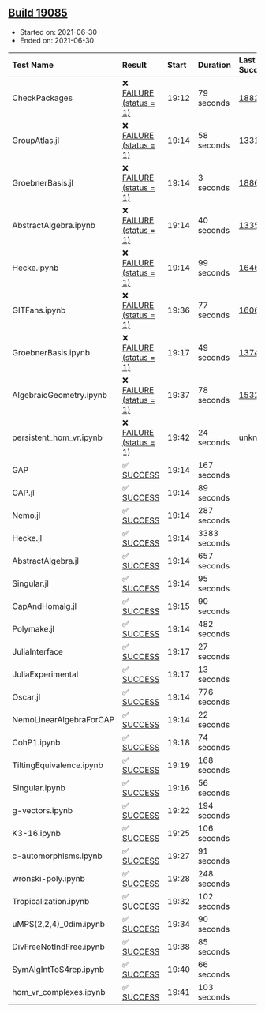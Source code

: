 ## [Build 19085](https://oscarci.mathematik.uni-kl.de/job/oscar/19085/)

* Started on: 2021-06-30
* Ended on: 2021-06-30

| Test Name    | Result | Start | Duration | Last Success | First Failure |
|:-------------|:-------|:------|:---------|:-------------|:--------------|
| CheckPackages | ❌ [FAILURE (status = 1)](https://oscarci.mathematik.uni-kl.de/job/oscar/19085/artifact/logs/build-19085/CheckPackages.log) | 19:12 | 79 seconds | [18822](https://oscarci.mathematik.uni-kl.de/job/oscar/18822/) | [18823](https://oscarci.mathematik.uni-kl.de/job/oscar/18823/) |
| GroupAtlas.jl | ❌ [FAILURE (status = 1)](https://oscarci.mathematik.uni-kl.de/job/oscar/19085/artifact/logs/build-19085/GroupAtlas.jl.log) | 19:14 | 58 seconds | [13311](https://oscarci.mathematik.uni-kl.de/job/oscar/13311/) | [13312](https://oscarci.mathematik.uni-kl.de/job/oscar/13312/) |
| GroebnerBasis.jl | ❌ [FAILURE (status = 1)](https://oscarci.mathematik.uni-kl.de/job/oscar/19085/artifact/logs/build-19085/GroebnerBasis.jl.log) | 19:14 | 3 seconds | [18864](https://oscarci.mathematik.uni-kl.de/job/oscar/18864/) | [18865](https://oscarci.mathematik.uni-kl.de/job/oscar/18865/) |
| AbstractAlgebra.ipynb | ❌ [FAILURE (status = 1)](https://oscarci.mathematik.uni-kl.de/job/oscar/19085/artifact/logs/build-19085/AbstractAlgebra.ipynb.log) | 19:14 | 40 seconds | [13355](https://oscarci.mathematik.uni-kl.de/job/oscar/13355/) | [13356](https://oscarci.mathematik.uni-kl.de/job/oscar/13356/) |
| Hecke.ipynb | ❌ [FAILURE (status = 1)](https://oscarci.mathematik.uni-kl.de/job/oscar/19085/artifact/logs/build-19085/Hecke.ipynb.log) | 19:14 | 99 seconds | [16463](https://oscarci.mathematik.uni-kl.de/job/oscar/16463/) | [16464](https://oscarci.mathematik.uni-kl.de/job/oscar/16464/) |
| GITFans.ipynb | ❌ [FAILURE (status = 1)](https://oscarci.mathematik.uni-kl.de/job/oscar/19085/artifact/logs/build-19085/GITFans.ipynb.log) | 19:36 | 77 seconds | [16068](https://oscarci.mathematik.uni-kl.de/job/oscar/16068/) | [16069](https://oscarci.mathematik.uni-kl.de/job/oscar/16069/) |
| GroebnerBasis.ipynb | ❌ [FAILURE (status = 1)](https://oscarci.mathematik.uni-kl.de/job/oscar/19085/artifact/logs/build-19085/GroebnerBasis.ipynb.log) | 19:17 | 49 seconds | [13748](https://oscarci.mathematik.uni-kl.de/job/oscar/13748/) | [13749](https://oscarci.mathematik.uni-kl.de/job/oscar/13749/) |
| AlgebraicGeometry.ipynb | ❌ [FAILURE (status = 1)](https://oscarci.mathematik.uni-kl.de/job/oscar/19085/artifact/logs/build-19085/AlgebraicGeometry.ipynb.log) | 19:37 | 78 seconds | [15322](https://oscarci.mathematik.uni-kl.de/job/oscar/15322/) | [15323](https://oscarci.mathematik.uni-kl.de/job/oscar/15323/) |
| persistent_hom_vr.ipynb | ❌ [FAILURE (status = 1)](https://oscarci.mathematik.uni-kl.de/job/oscar/19085/artifact/logs/build-19085/persistent_hom_vr.ipynb.log) | 19:42 | 24 seconds | unknown | unknown |
| GAP | ✅ [SUCCESS](https://oscarci.mathematik.uni-kl.de/job/oscar/19085/artifact/logs/build-19085/GAP.log) | 19:14 | 167 seconds |  |  |
| GAP.jl | ✅ [SUCCESS](https://oscarci.mathematik.uni-kl.de/job/oscar/19085/artifact/logs/build-19085/GAP.jl.log) | 19:14 | 89 seconds |  |  |
| Nemo.jl | ✅ [SUCCESS](https://oscarci.mathematik.uni-kl.de/job/oscar/19085/artifact/logs/build-19085/Nemo.jl.log) | 19:14 | 287 seconds |  |  |
| Hecke.jl | ✅ [SUCCESS](https://oscarci.mathematik.uni-kl.de/job/oscar/19085/artifact/logs/build-19085/Hecke.jl.log) | 19:14 | 3383 seconds |  |  |
| AbstractAlgebra.jl | ✅ [SUCCESS](https://oscarci.mathematik.uni-kl.de/job/oscar/19085/artifact/logs/build-19085/AbstractAlgebra.jl.log) | 19:14 | 657 seconds |  |  |
| Singular.jl | ✅ [SUCCESS](https://oscarci.mathematik.uni-kl.de/job/oscar/19085/artifact/logs/build-19085/Singular.jl.log) | 19:14 | 95 seconds |  |  |
| CapAndHomalg.jl | ✅ [SUCCESS](https://oscarci.mathematik.uni-kl.de/job/oscar/19085/artifact/logs/build-19085/CapAndHomalg.jl.log) | 19:15 | 90 seconds |  |  |
| Polymake.jl | ✅ [SUCCESS](https://oscarci.mathematik.uni-kl.de/job/oscar/19085/artifact/logs/build-19085/Polymake.jl.log) | 19:14 | 482 seconds |  |  |
| JuliaInterface | ✅ [SUCCESS](https://oscarci.mathematik.uni-kl.de/job/oscar/19085/artifact/logs/build-19085/JuliaInterface.log) | 19:17 | 27 seconds |  |  |
| JuliaExperimental | ✅ [SUCCESS](https://oscarci.mathematik.uni-kl.de/job/oscar/19085/artifact/logs/build-19085/JuliaExperimental.log) | 19:17 | 13 seconds |  |  |
| Oscar.jl | ✅ [SUCCESS](https://oscarci.mathematik.uni-kl.de/job/oscar/19085/artifact/logs/build-19085/Oscar.jl.log) | 19:14 | 776 seconds |  |  |
| NemoLinearAlgebraForCAP | ✅ [SUCCESS](https://oscarci.mathematik.uni-kl.de/job/oscar/19085/artifact/logs/build-19085/NemoLinearAlgebraForCAP.log) | 19:14 | 22 seconds |  |  |
| CohP1.ipynb | ✅ [SUCCESS](https://oscarci.mathematik.uni-kl.de/job/oscar/19085/artifact/logs/build-19085/CohP1.ipynb.log) | 19:18 | 74 seconds |  |  |
| TiltingEquivalence.ipynb | ✅ [SUCCESS](https://oscarci.mathematik.uni-kl.de/job/oscar/19085/artifact/logs/build-19085/TiltingEquivalence.ipynb.log) | 19:19 | 168 seconds |  |  |
| Singular.ipynb | ✅ [SUCCESS](https://oscarci.mathematik.uni-kl.de/job/oscar/19085/artifact/logs/build-19085/Singular.ipynb.log) | 19:16 | 56 seconds |  |  |
| g-vectors.ipynb | ✅ [SUCCESS](https://oscarci.mathematik.uni-kl.de/job/oscar/19085/artifact/logs/build-19085/g-vectors.ipynb.log) | 19:22 | 194 seconds |  |  |
| K3-16.ipynb | ✅ [SUCCESS](https://oscarci.mathematik.uni-kl.de/job/oscar/19085/artifact/logs/build-19085/K3-16.ipynb.log) | 19:25 | 106 seconds |  |  |
| c-automorphisms.ipynb | ✅ [SUCCESS](https://oscarci.mathematik.uni-kl.de/job/oscar/19085/artifact/logs/build-19085/c-automorphisms.ipynb.log) | 19:27 | 91 seconds |  |  |
| wronski-poly.ipynb | ✅ [SUCCESS](https://oscarci.mathematik.uni-kl.de/job/oscar/19085/artifact/logs/build-19085/wronski-poly.ipynb.log) | 19:28 | 248 seconds |  |  |
| Tropicalization.ipynb | ✅ [SUCCESS](https://oscarci.mathematik.uni-kl.de/job/oscar/19085/artifact/logs/build-19085/Tropicalization.ipynb.log) | 19:32 | 102 seconds |  |  |
| uMPS(2,2,4)_0dim.ipynb | ✅ [SUCCESS](https://oscarci.mathematik.uni-kl.de/job/oscar/19085/artifact/logs/build-19085/uMPS-2-2-4-_0dim.ipynb.log) | 19:34 | 90 seconds |  |  |
| DivFreeNotIndFree.ipynb | ✅ [SUCCESS](https://oscarci.mathematik.uni-kl.de/job/oscar/19085/artifact/logs/build-19085/DivFreeNotIndFree.ipynb.log) | 19:38 | 85 seconds |  |  |
| SymAlgIntToS4rep.ipynb | ✅ [SUCCESS](https://oscarci.mathematik.uni-kl.de/job/oscar/19085/artifact/logs/build-19085/SymAlgIntToS4rep.ipynb.log) | 19:40 | 66 seconds |  |  |
| hom_vr_complexes.ipynb | ✅ [SUCCESS](https://oscarci.mathematik.uni-kl.de/job/oscar/19085/artifact/logs/build-19085/hom_vr_complexes.ipynb.log) | 19:41 | 103 seconds |  |  |
